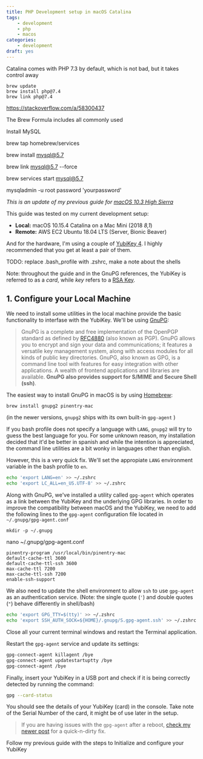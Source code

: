 ```yaml
---
title: PHP Development setup in macOS Catalina
tags:
    - development
    - php
    - macos
categories:
    - development
draft: yes
---
```




Catalina comes with PHP 7.3 by default, which is not bad, but it takes control away


```
brew update
brew install php@7.4
brew link php@7.4
```


https://stackoverflow.com/a/58300437


The Brew Formula includes all commonly used 








Install MySQL


brew tap homebrew/services

brew install mysql@5.7

 brew link mysql@5.7 --force


brew services start mysql@5.7

mysqladmin -u root password 'yourpassword'



_This is an update of my previous guide for [macOS 10.3 High Sierra](blog/2018/06/27/yubikey-gpg-ssh/)_

This guide was tested on my current development setup:

- **Local:** macOS 10.15.4 Catalina on a Mac Mini (2018 _8,1_)
- **Remote:** AWS EC2 Ubuntu 18.04 LTS (Server, Bionic Beaver)

And for the hardware, I'm using a couple of [YubiKey 4](https://www.yubico.com/products/yubikey-hardware/). I highly recommended that you get at least a pair of them.


TODO: replace .bash_profile with .zshrc, make a note about the shells 


Note: throughout the guide and in the GnuPG references, the YubiKey is referred to as a _card_, while _key_ refers to a [RSA Key](https://en.wikipedia.org/wiki/RSA_(cryptosystem)).


## 1. Configure your Local Machine

We need to install some utilities in the local machine provide the basic functionality to interfase with the YubiKey. We'll be using [GnuPG](https://gnupg.org):

> GnuPG is a complete and free implementation of the OpenPGP standard as defined by [RFC4880](https://www.ietf.org/rfc/rfc4880.txt) (also known as PGP). GnuPG allows you to encrypt and sign your data and communications; it features a versatile key management system, along with access modules for all kinds of public key directories. GnuPG, also known as GPG, is a command line tool with features for easy integration with other applications. A wealth of frontend applications and libraries are available. **GnuPG also provides support for S/MIME and Secure Shell (ssh)**.

The easiest way to install GnuPG in macOS is by using [Homebrew](https://brew.sh):

```bash
brew install gnupg2 pinentry-mac
```

(in the newer versions, `gnupg2` ships with its own built-in `gpg-agent` )

If you bash profile does not specify a language with `LANG`, `gnupg2` will try to guess the best language for you. For some unknown reason, my installation decided that it'd be better in spanish and while the intention is appreciated, the command line utilities are a bit wonky in languages other than english.

However, this is a very quick fix. We'll set the appropiate `LANG` environment variable in the bash profile to `en`.

```bash
echo 'export LANG=en' >> ~/.zshrc
echo 'export LC_ALL=en_US.UTF-8' >> ~/.zshrc
```

Along with GnuPG, we've installed a utility called `gpg-agent` which operates as a link between the YubiKey and the underlying GPG libraries. In order to improve the compatibility between macOS and the YubiKey, we need to add the following lines to the `gpg-agent` configuration file located in `~/.gnupg/gpg-agent.conf`


```
mkdir -p ~/.gnupg
```

nano ~/.gnupg/gpg-agent.conf

```
pinentry-program /usr/local/bin/pinentry-mac
default-cache-ttl 3600
default-cache-ttl-ssh 3600
max-cache-ttl 7200
max-cache-ttl-ssh 7200
enable-ssh-support
```

We also need to update the shell environment to allow `ssh` to use `gpg-agent` as an authentication service.
(Note: the single quote (`'`) and double quotes (`"`) behave differently in shell/bash)

```bash
echo 'export GPG_TTY=$(tty)' >> ~/.zshrc
echo 'export SSH_AUTH_SOCK=${HOME}/.gnupg/S.gpg-agent.ssh' >> ~/.zshrc
```

Close all your current terminal windows and restart the Terminal application.

Restart the `gpg-agent` service and update its settings:

```bash
gpg-connect-agent killagent /bye
gpg-connect-agent updatestartuptty /bye
gpg-connect-agent /bye
```

Finally, insert your YubiKey in a USB port and check if it is being correctly detected by running the command:

```bash
gpg --card-status
```

You should see the details of your YubiKey (card) in the console. Take note of the Serial Number of the card, it might be of use later in the setup.

> If you are having issues with the `gpg-agent` after a reboot, [check my newer post](https://www.edmundofuentes.com/blog/2018/08/20/quick-fix-for-yubikey-gpg-ssh/) for a quick-n-dirty fix.


Follow my previous guide with the steps to Initialize and configure your YubiKey